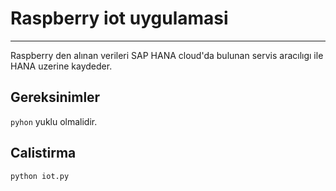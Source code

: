 # Raspberry iot uygulamasi
-----------------
Raspberry den alınan verileri SAP HANA cloud'da bulunan servis aracılıgı ile HANA uzerine kaydeder.

Gereksinimler
-------
`pyhon` yuklu olmalidir.

Calistirma
-------

`python iot.py`
